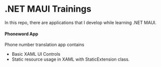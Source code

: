 # .NET MAUI Trainings
In this repo, there are applications that I develop while learning .NET MAUI.

#### Phoneword App
Phone number translation app contains
- Basic XAML UI Controls
- Static resource usage in XAML with StaticExtension class.
